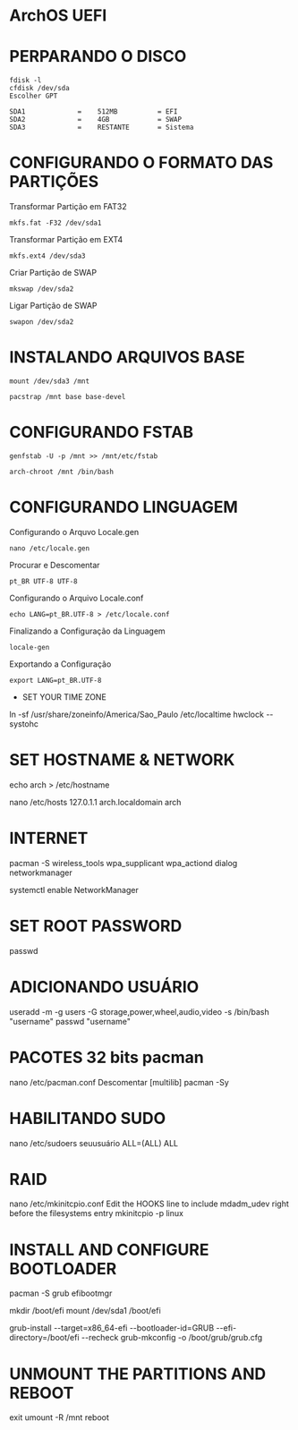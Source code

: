 # ArchOS UEFI

# PERPARANDO O DISCO

```
fdisk -l
cfdisk /dev/sda
Escolher GPT
```
```
SDA1  	 		 =    512MB   		 = EFI
SDA2   			 =    4GB   		 = SWAP
SDA3    		 =    RESTANTE   	 = Sistema
```
# CONFIGURANDO O FORMATO DAS PARTIÇÕES

Transformar Partição em FAT32
```
mkfs.fat -F32 /dev/sda1
```
Transformar Partição em EXT4
```
mkfs.ext4 /dev/sda3
```
Criar Partição de SWAP
```
mkswap /dev/sda2
```
Ligar Partição de SWAP
```
swapon /dev/sda2
```
# INSTALANDO ARQUIVOS BASE

```
mount /dev/sda3 /mnt
```
```
pacstrap /mnt base base-devel
```

# CONFIGURANDO FSTAB  
```
genfstab -U -p /mnt >> /mnt/etc/fstab
```
```
arch-chroot /mnt /bin/bash
```
# CONFIGURANDO LINGUAGEM
Configurando o Arquvo Locale.gen
```
nano /etc/locale.gen
```
Procurar e Descomentar
```
pt_BR UTF-8 UTF-8
```
Configurando o Arquivo Locale.conf
```
echo LANG=pt_BR.UTF-8 > /etc/locale.conf
```
Finalizando a Configuração da Linguagem
```
locale-gen
```
Exportando a Configuração
```
export LANG=pt_BR.UTF-8
```

-	SET YOUR TIME ZONE

ln -sf /usr/share/zoneinfo/America/Sao_Paulo /etc/localtime
hwclock --systohc



# SET HOSTNAME & NETWORK

echo arch > /etc/hostname

nano /etc/hosts
127.0.1.1 arch.localdomain arch

# INTERNET

pacman -S wireless_tools wpa_supplicant wpa_actiond dialog networkmanager

systemctl enable NetworkManager

# SET ROOT PASSWORD

passwd

# ADICIONANDO USUÁRIO

useradd -m -g users -G storage,power,wheel,audio,video -s /bin/bash "username"
passwd "username"

# PACOTES 32 bits pacman

nano /etc/pacman.conf
Descomentar   	 [multilib]
pacman -Sy   		 

# HABILITANDO SUDO

nano /etc/sudoers
seuusuário   ALL=(ALL) ALL

# RAID

nano /etc/mkinitcpio.conf
Edit the HOOKS line to include mdadm_udev right before the filesystems entry
mkinitcpio -p linux

# INSTALL AND CONFIGURE BOOTLOADER

pacman -S grub efibootmgr

mkdir /boot/efi
mount /dev/sda1 /boot/efi

grub-install --target=x86_64-efi --bootloader-id=GRUB --efi-directory=/boot/efi --recheck
grub-mkconfig -o /boot/grub/grub.cfg

# UNMOUNT THE PARTITIONS AND REBOOT

exit
umount -R /mnt
reboot
